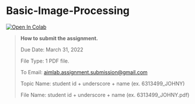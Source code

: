 # Basic-Image-Processing

[![Open In Colab](https://colab.research.google.com/assets/colab-badge.svg)](https://colab.research.google.com/drive/1iDU5688KCvXR_CHcpyZzpSMHO879l7ii?usp=sharing)

> **How to submit the assignment.**
> 
> Due Date: March 31, 2022
> 
> File Type: 1 PDF file.
> 
> To Email: aimlab.assignment.submission@gmail.com
> 
> Topic Name: student id + underscore + name (ex. 6313499_JOHNY)
> 
> File Name: student id + underscore + name (ex. 6313499_JOHNY.pdf)
